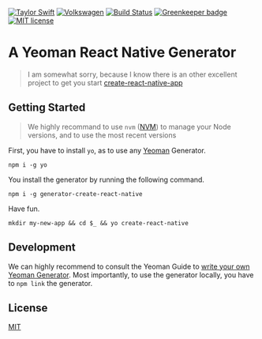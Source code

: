[![Taylor Swift](https://img.shields.io/badge/secured%20by-taylor%20swift-brightgreen.svg)](https://twitter.com/SwiftOnSecurity)
[![Volkswagen](https://auchenberg.github.io/volkswagen/volkswargen_ci.svg?v=1)](https://github.com/auchenberg/volkswagen)
[![Build Status](https://travis-ci.org/katallaxie/generator-create-react-native.svg?branch=master)](https://travis-ci.org/katallaxie/generator-create-react-native)
[![Greenkeeper badge](https://badges.greenkeeper.io/katallaxie/generator-react-native-preboot.svg)](https://greenkeeper.io/)
[![MIT license](http://img.shields.io/badge/license-MIT-brightgreen.svg)](http://opensource.org/licenses/MIT)

# A Yeoman React Native Generator

> I am somewhat sorry, because I know there is an other excellent project to get you start [create-react-native-app](https://github.com/react-community/create-react-native-app)

## Getting Started

> We highly recommand to use `nvm` ([NVM](https://github.com/creationix/nvm)) to manage your Node versions, and to use the most recent versions

First, you have to install `yo`, as to use any [Yeoman](http://yeoman.io/) Generator. 

```
npm i -g yo
```

You install the generator by running the following command.

```
npm i -g generator-create-react-native
```

Have fun.

```
mkdir my-new-app && cd $_ && yo create-react-native
```

## Development

We can highly recommend to consult the Yeoman Guide to [write your own Yeoman Generator](http://yeoman.io/authoring/). Most importantly, to use the generator locally, you have to `npm link` the generator.

## License
[MIT](/LICENSE)
